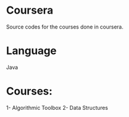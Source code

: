 # Coursera
Source codes for the courses done in coursera.
# Language
Java
# Courses:
1- Algorithmic Toolbox
2- Data Structures
